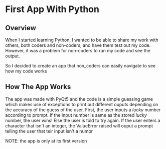 # First App With Python

## Overview
When I started learning Python, I wanted to be able to share my work with others, both coders and non-coders, and have them test out my code. 
However, it was a problem for non-coders to run my code and see the output.

So I decided to create an app that non_coders can easily navigate to see how my code works

## How The App Works
The app was made with PyQt5 and the code is a simple guessing game which makes use of exceptions to print out different ouputs depending on the accuracy of the guess of the user.
First, the user inputs a _lucky_ number according to prompt. 
If the input number is same as the stored _lucky_ number, the user wins! Else the user is told to try again.
If the user enters a character that isn't an integer, the ValueError raised will ouput a prompt telling the user that teir input isn't a numbr

NOTE: the app is only at its first version 
